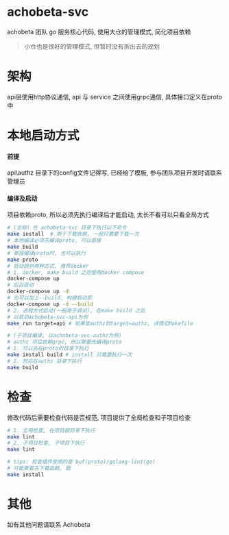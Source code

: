 # achobeta-svc
achobeta 团队 go 服务核心代码, 使用大仓的管理模式, 简化项目依赖
> 小仓也是很好的管理模式, 但暂时没有拆出去的规划

# 架构
api层使用http协议通信, api 与 service 之间使用grpc通信, 具体接口定义在proto中

# 本地启动方式
#### 前提
api\authz 目录下的config文件记得写, 已经给了模板, 参与团队项目开发时请联系管理员
#### 编译及启动
项目依赖proto, 所以必须先执行编译后才能启动, 太长不看可以只看全局方式
```bash
# (全局) 在 achobeta-svc 目录下执行以下命令
make install  # 用于下载依赖, 一般只需要下载一次
# 本地编译必须先编译proto, 可以直接
make build
# 单独编译proto时, 也可以执行
make proto
# 启动提供两种方式, 推荐docker
# 1. docker, make build 之后使用docker compose
docker-compose up
# 后台启动
docker-compose up -d 
# 也可以加上--build, 构建启动即
docker-compose up -d --build
# 2. 进程方式启动(一般用于调试), 在make build 之后
# 以启动achobeta-svc-api为例 
make run target=api # 如果是authz则target=authz, 详情见Makefile

# (子项目编译, 以achobeta-svc-authz为例)
# authz 项目依赖grpc, 所以需要先编译proto
# 1. 可以先在proto的目录下执行
make install build # install 只需要执行一次
# 2. 然后在authz 目录下执行
make build
```

# 检查
修改代码后需要检查代码是否规范, 项目提供了全局检查和子项目检查
```bash
# 1. 全局检查, 在项目根目录下执行
make lint
# 2. 子项目检查, 子项目下执行
make lint

# tips: 检查插件使用的是 buf(proto)/golang-lint(go)
# 可能需要先下载依赖, 既
make install
```



# 其他
如有其他问题请联系 Achobeta